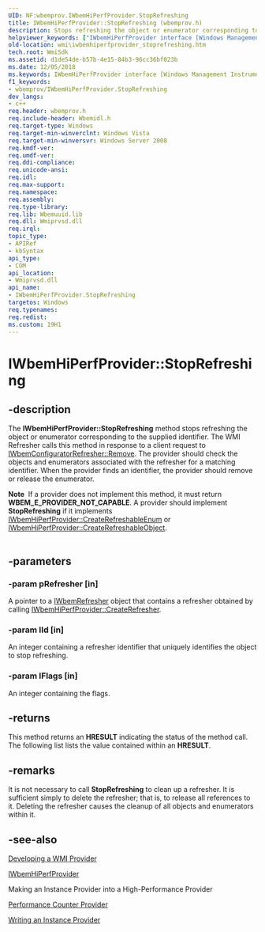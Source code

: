```yaml
---
UID: NF:wbemprov.IWbemHiPerfProvider.StopRefreshing
title: IWbemHiPerfProvider::StopRefreshing (wbemprov.h)
description: Stops refreshing the object or enumerator corresponding to the supplied identifier.helpviewer_keywords: ["IWbemHiPerfProvider interface [Windows Management Instrumentation]","StopRefreshing method","IWbemHiPerfProvider.StopRefreshing","IWbemHiPerfProvider::StopRefreshing","StopRefreshing","StopRefreshing method [Windows Management Instrumentation]","StopRefreshing method [Windows Management Instrumentation]","IWbemHiPerfProvider interface","_hmm_iwbemhiperfprovider_stoprefreshing","wbemprov/IWbemHiPerfProvider::StopRefreshing","wmi.iwbemhiperfprovider_stoprefreshing"]
old-location: wmi\iwbemhiperfprovider_stoprefreshing.htm
tech.root: WmiSdk
ms.assetid: d1de54de-b57b-4e15-84b3-96cc36bf023b
ms.date: 12/05/2018
ms.keywords: IWbemHiPerfProvider interface [Windows Management Instrumentation],StopRefreshing method, IWbemHiPerfProvider.StopRefreshing, IWbemHiPerfProvider::StopRefreshing, StopRefreshing, StopRefreshing method [Windows Management Instrumentation], StopRefreshing method [Windows Management Instrumentation],IWbemHiPerfProvider interface, _hmm_iwbemhiperfprovider_stoprefreshing, wbemprov/IWbemHiPerfProvider::StopRefreshing, wmi.iwbemhiperfprovider_stoprefreshing
f1_keywords:
- wbemprov/IWbemHiPerfProvider.StopRefreshing
dev_langs:
- c++
req.header: wbemprov.h
req.include-header: Wbemidl.h
req.target-type: Windows
req.target-min-winverclnt: Windows Vista
req.target-min-winversvr: Windows Server 2008
req.kmdf-ver: 
req.umdf-ver: 
req.ddi-compliance: 
req.unicode-ansi: 
req.idl: 
req.max-support: 
req.namespace: 
req.assembly: 
req.type-library: 
req.lib: Wbemuuid.lib
req.dll: Wmiprvsd.dll
req.irql: 
topic_type:
- APIRef
- kbSyntax
api_type:
- COM
api_location:
- Wmiprvsd.dll
api_name:
- IWbemHiPerfProvider.StopRefreshing
targetos: Windows
req.typenames: 
req.redist: 
ms.custom: 19H1
---
```


# IWbemHiPerfProvider::StopRefreshing


## -description


The 
<b>IWbemHiPerfProvider::StopRefreshing</b> method stops refreshing the object or enumerator corresponding to the supplied identifier. The WMI Refresher calls this method in response to a client request to <a href="https://docs.microsoft.com/windows/desktop/api/wbemcli/nf-wbemcli-iwbemconfigurerefresher-remove">IWbemConfiguratorRefresher::Remove</a>. The provider should check the objects and enumerators associated with the refresher for a matching identifier. When the provider finds an identifier, the provider should remove or release the enumerator.
<div class="alert"><b>Note</b>  If a provider does not implement this method, it must return <b>WBEM_E_PROVIDER_NOT_CAPABLE</b>. A provider should implement <b>StopRefreshing</b> if it implements 
<a href="https://docs.microsoft.com/windows/desktop/api/wbemprov/nf-wbemprov-iwbemhiperfprovider-createrefreshableenum">IWbemHiPerfProvider::CreateRefreshableEnum</a> or 
<a href="https://docs.microsoft.com/windows/desktop/api/wbemprov/nf-wbemprov-iwbemhiperfprovider-createrefreshableobject">IWbemHiPerfProvider::CreateRefreshableObject</a>.</div><div> </div>

## -parameters




### -param pRefresher [in]

A pointer to a 
<a href="https://docs.microsoft.com/windows/desktop/api/wbemcli/nn-wbemcli-iwbemrefresher">IWbemRefresher</a> object that contains a refresher obtained by calling 
<a href="https://docs.microsoft.com/windows/desktop/api/wbemprov/nf-wbemprov-iwbemhiperfprovider-createrefresher">IWbemHiPerfProvider::CreateRefresher</a>.


### -param lId [in]

An integer containing a refresher identifier that uniquely identifies the object to stop refreshing.


### -param lFlags [in]

An integer containing the flags.


## -returns



This method returns an <b>HRESULT</b> indicating the status of the method call. The following list lists the value contained within an <b>HRESULT</b>.




## -remarks



It is not necessary to call 
<b>StopRefreshing</b> to clean up a refresher. It is sufficient simply to delete the refresher; that is, to release all references to it. Deleting the refresher causes the cleanup of all objects and enumerators within it.




## -see-also




<a href="https://docs.microsoft.com/windows/desktop/WmiSdk/developing-a-wmi-provider">Developing a WMI Provider</a>



<a href="https://docs.microsoft.com/windows/desktop/api/wbemprov/nn-wbemprov-iwbemhiperfprovider">IWbemHiPerfProvider</a>



Making an Instance Provider into a High-Performance Provider



<a href="https://docs.microsoft.com/windows/desktop/WmiSdk/performance-counter-provider">Performance Counter Provider</a>



<a href="https://docs.microsoft.com/windows/desktop/WmiSdk/making-an-instance-provider-into-a-high-performance-provider">Writing an Instance Provider</a>
 

 

